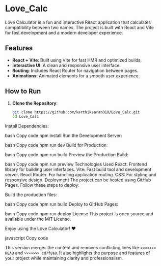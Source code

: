 # Love_Calc

Love Calculator is a fun and interactive React application that calculates compatibility between two names. The project is built with React and Vite for fast development and a modern developer experience.

## Features

- **React + Vite**: Built using Vite for fast HMR and optimized builds.
- **Interactive UI**: A clean and responsive user interface.
- **Routing**: Includes React Router for navigation between pages.
- **Animations**: Animated elements for a smooth user experience.

## How to Run

1. **Clone the Repository**:
   ```bash
   git clone https://github.com/karthiksaran018/Love_Calc.git
   cd Love_Calc
Install Dependencies:

bash
Copy code
npm install
Run the Development Server:

bash
Copy code
npm run dev
Build for Production:

bash
Copy code
npm run build
Preview the Production Build:

bash
Copy code
npm run preview
Technologies Used
React: Frontend library for building user interfaces.
Vite: Fast build tool and development server.
React Router: For handling application routing.
CSS: For styling and responsive design.
Deployment
The project can be hosted using GitHub Pages. Follow these steps to deploy:

Build the production files:

bash
Copy code
npm run build
Deploy to GitHub Pages:

bash
Copy code
npm run deploy
License
This project is open source and available under the MIT License.

Enjoy using the Love Calculator! ❤️

javascript
Copy code

This version merges the content and removes conflicting lines like `<<<<<<< HEAD` and `>>>>>>> cd7f8a0`. It also highlights the purpose and features of your project while maintaining clarity and professionalism.





